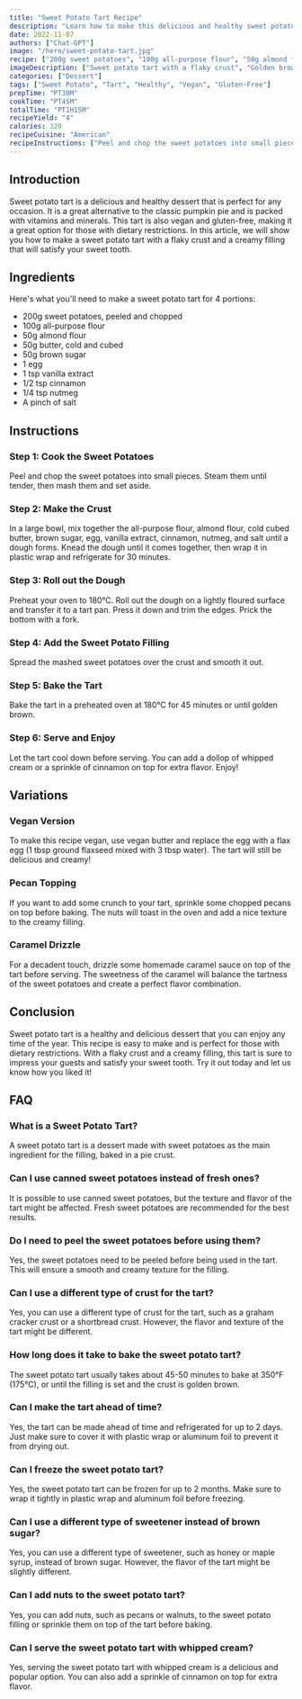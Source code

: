 ```yaml
---
title: "Sweet Potato Tart Recipe"
description: "Learn how to make this delicious and healthy sweet potato tart with this easy recipe. Perfect for any occasion, this tart is sure to impress your guests and satisfy your sweet tooth."
date: 2022-11-07
authors: ["Chat-GPT"]
image: "/hero/sweet-potato-tart.jpg"
recipe: ["200g sweet potatoes", "100g all-purpose flour", "50g almond flour", "50g butter", "50g brown sugar", "1 egg", "1 tsp vanilla extract", "1/2 tsp cinnamon", "1/4 tsp nutmeg", "A pinch of salt"]
imageDescription: ["Sweet potato tart with a flaky crust", "Golden brown tart with a creamy sweet potato filling", "A slice of sweet potato tart with a dollop of whipped cream", "A fork cutting into a slice of sweet potato tart"]
categories: ["Dessert"]
tags: ["Sweet Potato", "Tart", "Healthy", "Vegan", "Gluten-Free"]
prepTime: "PT30M"
cookTime: "PT45M"
totalTime: "PT1H15M"
recipeYield: "4"
calories: 320
recipeCuisine: "American"
recipeInstructions: ["Peel and chop the sweet potatoes into small pieces. Steam them until tender, then mash them and set aside.", "In a large bowl, mix together the all-purpose flour, almond flour, butter, brown sugar, egg, vanilla extract, cinnamon, nutmeg, and salt until a dough forms.", "Roll out the dough and transfer it to a tart pan. Press it down and trim the edges. Prick the bottom with a fork.", "Spread the mashed sweet potatoes over the crust and smooth it out.", "Bake the tart in a preheated oven at 180°C for 45 minutes or until golden brown.", "Let the tart cool down before serving. Enjoy!"]
---
```


## Introduction

Sweet potato tart is a delicious and healthy dessert that is perfect for any occasion. It is a great alternative to the classic pumpkin pie and is packed with vitamins and minerals. This tart is also vegan and gluten-free, making it a great option for those with dietary restrictions. In this article, we will show you how to make a sweet potato tart with a flaky crust and a creamy filling that will satisfy your sweet tooth.

## Ingredients

Here's what you'll need to make a sweet potato tart for 4 portions:
- 200g sweet potatoes, peeled and chopped
- 100g all-purpose flour
- 50g almond flour
- 50g butter, cold and cubed
- 50g brown sugar
- 1 egg
- 1 tsp vanilla extract
- 1/2 tsp cinnamon
- 1/4 tsp nutmeg
- A pinch of salt

## Instructions

### Step 1: Cook the Sweet Potatoes

Peel and chop the sweet potatoes into small pieces. Steam them until tender, then mash them and set aside.

### Step 2: Make the Crust

In a large bowl, mix together the all-purpose flour, almond flour, cold cubed butter, brown sugar, egg, vanilla extract, cinnamon, nutmeg, and salt until a dough forms. Knead the dough until it comes together, then wrap it in plastic wrap and refrigerate for 30 minutes.

### Step 3: Roll out the Dough

Preheat your oven to 180°C. Roll out the dough on a lightly floured surface and transfer it to a tart pan. Press it down and trim the edges. Prick the bottom with a fork.

### Step 4: Add the Sweet Potato Filling

Spread the mashed sweet potatoes over the crust and smooth it out.

### Step 5: Bake the Tart

Bake the tart in a preheated oven at 180°C for 45 minutes or until golden brown.

### Step 6: Serve and Enjoy

Let the tart cool down before serving. You can add a dollop of whipped cream or a sprinkle of cinnamon on top for extra flavor. Enjoy!

## Variations

### Vegan Version

To make this recipe vegan, use vegan butter and replace the egg with a flax egg (1 tbsp ground flaxseed mixed with 3 tbsp water). The tart will still be delicious and creamy!

### Pecan Topping

If you want to add some crunch to your tart, sprinkle some chopped pecans on top before baking. The nuts will toast in the oven and add a nice texture to the creamy filling.

### Caramel Drizzle

For a decadent touch, drizzle some homemade caramel sauce on top of the tart before serving. The sweetness of the caramel will balance the tartness of the sweet potatoes and create a perfect flavor combination.

## Conclusion

Sweet potato tart is a healthy and delicious dessert that you can enjoy any time of the year. This recipe is easy to make and is perfect for those with dietary restrictions. With a flaky crust and a creamy filling, this tart is sure to impress your guests and satisfy your sweet tooth. Try it out today and let us know how you liked it!

## FAQ

### What is a Sweet Potato Tart?

A sweet potato tart is a dessert made with sweet potatoes as the main ingredient for the filling, baked in a pie crust.

### Can I use canned sweet potatoes instead of fresh ones?

It is possible to use canned sweet potatoes, but the texture and flavor of the tart might be affected. Fresh sweet potatoes are recommended for the best results.

### Do I need to peel the sweet potatoes before using them?

Yes, the sweet potatoes need to be peeled before being used in the tart. This will ensure a smooth and creamy texture for the filling.

### Can I use a different type of crust for the tart?

Yes, you can use a different type of crust for the tart, such as a graham cracker crust or a shortbread crust. However, the flavor and texture of the tart might be different.

### How long does it take to bake the sweet potato tart?

The sweet potato tart usually takes about 45-50 minutes to bake at 350°F (175°C), or until the filling is set and the crust is golden brown.

### Can I make the tart ahead of time?

Yes, the tart can be made ahead of time and refrigerated for up to 2 days. Just make sure to cover it with plastic wrap or aluminum foil to prevent it from drying out.

### Can I freeze the sweet potato tart?

Yes, the sweet potato tart can be frozen for up to 2 months. Make sure to wrap it tightly in plastic wrap and aluminum foil before freezing.

### Can I use a different type of sweetener instead of brown sugar?

Yes, you can use a different type of sweetener, such as honey or maple syrup, instead of brown sugar. However, the flavor of the tart might be slightly different.

### Can I add nuts to the sweet potato tart?

Yes, you can add nuts, such as pecans or walnuts, to the sweet potato filling or sprinkle them on top of the tart before baking.

### Can I serve the sweet potato tart with whipped cream?

Yes, serving the sweet potato tart with whipped cream is a delicious and popular option. You can also add a sprinkle of cinnamon on top for extra flavor.